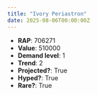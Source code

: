 ```yaml
---
title: "Ivory Periastron"
date: 2025-08-06T00:00:00Z
---
```

- **RAP**: 706271
- **Value**: 510000
- **Demand level**: 1
- **Trend**: 2
- **Projected?**: True
- **Hyped?**: True
- **Rare?**: True
